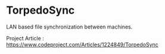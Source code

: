 # TorpedoSync
LAN based file synchronization between machines.

Project Article : https://www.codeproject.com/Articles/1224849/TorpedoSync

